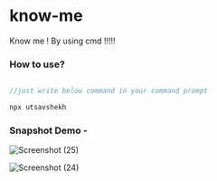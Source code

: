 # know-me

Know me ! By using cmd !!!!!

### How to use?

```javascript

//just write below command in your command prompt

npx utsavshekh

```

### Snapshot Demo -


![Screenshot (25)](https://user-images.githubusercontent.com/62152963/123741969-946a8600-d8c8-11eb-80a8-29c6a7344c73.png)

![Screenshot (24)](https://user-images.githubusercontent.com/62152963/123741908-7b61d500-d8c8-11eb-829a-a941f95deb17.png)
